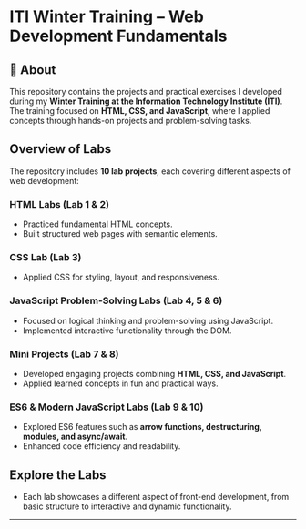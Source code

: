 # ITI Winter Training – Web Development Fundamentals  

## 📌 About  
This repository contains the projects and practical exercises I developed during my **Winter Training at the Information Technology Institute (ITI)**.  
The training focused on **HTML, CSS, and JavaScript**, where I applied concepts through hands-on projects and problem-solving tasks.  

## Overview of Labs  
The repository includes **10 lab projects**, each covering different aspects of web development:  

### **HTML Labs** (Lab 1 & 2)  
- Practiced fundamental HTML concepts.  
- Built structured web pages with semantic elements.  

### **CSS Lab** (Lab 3)  
- Applied CSS for styling, layout, and responsiveness.  

### **JavaScript Problem-Solving Labs** (Lab 4, 5 & 6)  
- Focused on logical thinking and problem-solving using JavaScript.  
- Implemented interactive functionality through the DOM.  

### **Mini Projects** (Lab 7 & 8)  
- Developed engaging projects combining **HTML, CSS, and JavaScript**.  
- Applied learned concepts in fun and practical ways.  

### **ES6 & Modern JavaScript Labs** (Lab 9 & 10)  
- Explored ES6 features such as **arrow functions, destructuring, modules, and async/await**.  
- Enhanced code efficiency and readability.  

## Explore the Labs  
- Each lab showcases a different aspect of front-end development, from basic structure to interactive and dynamic functionality.  
---

